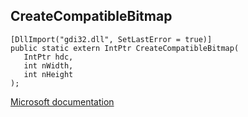 ## CreateCompatibleBitmap

```
[DllImport("gdi32.dll", SetLastError = true)]
public static extern IntPtr CreateCompatibleBitmap(
   IntPtr hdc,
   int nWidth,
   int nHeight
);
```

[Microsoft documentation](https://docs.microsoft.com/en-us/windows/win32/api/wingdi/nf-wingdi-createcompatiblebitmap)
